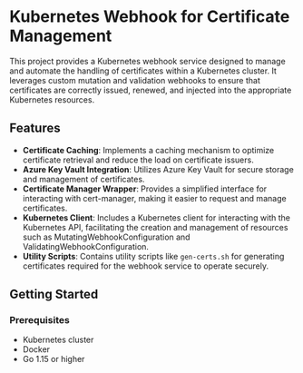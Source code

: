 # Kubernetes Webhook for Certificate Management

This project provides a Kubernetes webhook service designed to manage and automate the handling of certificates within a Kubernetes cluster. It leverages custom mutation and validation webhooks to ensure that certificates are correctly issued, renewed, and injected into the appropriate Kubernetes resources.

## Features

- **Certificate Caching**: Implements a caching mechanism to optimize certificate retrieval and reduce the load on certificate issuers.
- **Azure Key Vault Integration**: Utilizes Azure Key Vault for secure storage and management of certificates.
- **Certificate Manager Wrapper**: Provides a simplified interface for interacting with cert-manager, making it easier to request and manage certificates.
- **Kubernetes Client**: Includes a Kubernetes client for interacting with the Kubernetes API, facilitating the creation and management of resources such as MutatingWebhookConfiguration and ValidatingWebhookConfiguration.
- **Utility Scripts**: Contains utility scripts like `gen-certs.sh` for generating certificates required for the webhook service to operate securely.

## Getting Started

### Prerequisites

- Kubernetes cluster
- Docker
- Go 1.15 or higher